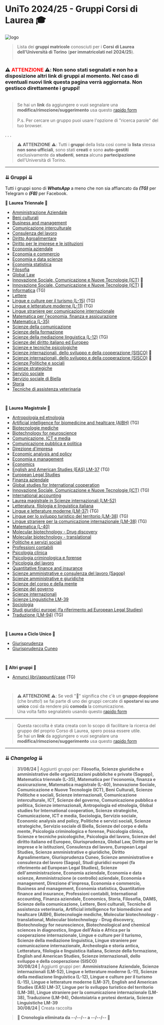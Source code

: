 # UniTo 2024/25 - Gruppi Corsi di Laurea 🎓

![logo](https://imgur.com/0j40uci.jpg)


> Lista dei **gruppi matricole** conosciuti per i **Corsi di Laurea dell'Università di Torino** (**per immatricolati nel 2024/25**).<br><br>

### ⚠️ **<span style="color:red">ATTENZIONE</span>** ⚠️:  **Non sono stati segnalati e non ho a disposizione altri link di gruppi al momento.** Nel caso di **eventuali nuovi link** questa pagina verrà **aggiornata**. **Non gestisco direttamente i gruppi!**<br><br>

> Se hai un **link** da aggiungere o vuoi segnalare una **modifica/rimozione/suggerimento** usa questo [rapido form](https://rebrand.ly/form-gruppi-unito)<br><br>
>P.s. Per cercare un gruppo puoi usare l'opzione di "ricerca parole" del tuo browser.

. . .

>⚠️ **ATTENZIONE** ⚠️: Tutti i **gruppi** della lista così come la **lista** stessa **non sono ufficiali**, sono stati **creati** e sono **auto-gestiti** esclusivamente da **studenti**, **senza** alcuna **partecipazione** dell'Università di Torino.

***

### ⇊ Gruppi ⇊

Tutti i gruppi sono di _**WhatsApp**_ a meno che non sia affiancato da _**(TG)**_ per Telegram o _**(FB)**_ per Facebook.

**🔷 Laurea Triennale 🔷**

- [Amministrazione Aziendale](https://chat.whatsapp.com/J2Nn1T4npdY1S6iwl9byuS)
- [Beni culturali](https://chat.whatsapp.com/Che8WWa1M2X0cf6WRSfoTY)
- [Business and management](https://chat.whatsapp.com/G48XAMD87Xd8olh2htZpxV)
- [Comunicazione interculturale](https://chat.whatsapp.com/LSjUNFuvaNcABHA7rWahTL)
- [Consulenza del lavoro](https://chat.whatsapp.com/KVi833KFnP8Kh9CTEP0BZD)
- [Diritto Agroalimentare](https://chat.whatsapp.com/Gf5hQ3d3sPEFBfg2vzIQOR)
- [Diritto per le imprese e le istituzioni](https://chat.whatsapp.com/Ck3iyrX5tZG7uncijmaKDY)
- [Economia aziendale](https://chat.whatsapp.com/CgnyDhGzvjcIB0ji4kduCq)
- [Economia e commercio](https://chat.whatsapp.com/J5SNLYeNyuN0V2DzI38rpx)
- [Economia e data scienze](https://chat.whatsapp.com/FOwgosSYXxc8roY2IIXj9w)
- [Economia statistica](https://chat.whatsapp.com/FbxsGngKBw6CJdYu46ok9i)
- [Filosofia](https://chat.whatsapp.com/GU3gmOtg9Yd8MPSvOpSQs8)
- [Global Law](https://chat.whatsapp.com/JVp3bY61KTTKzBc9YWa1nb)
- [Innovazione Sociale, Comunicazione e Nuove Tecnologie (ICT)](https://chat.whatsapp.com/Inup7Qm2ej33hJPF0hj3DY) 🔴
- [Innovazione Sociale, Comunicazione e Nuove Tecnologie (ICT)](https://t.me/+lBT_jqmLr9owYzZk) 🔴
- [Informatica](https://t.me/+Ox2fUmU2Un4xYTM0) (TG)
- [Lettere](https://chat.whatsapp.com/DIQwJYguEJfAZhEknTHooT)
- [Lingue e culture per il turismo (L-15)](https://t.me/+dj2LGe4ud6VjMTM0) (TG)
- [Lingue e letterature moderne (L-11)](https://t.me/+TFXPEX3bf0cxYTlk) (TG)
- [Lingue straniere per comunicazione internazionale](https://chat.whatsapp.com/JsDhpsBWktvEGzUmpa4pbM)
- [Matematica per l'economia, finanza e assicurazione](https://chat.whatsapp.com/LMBZX89OM5nJtu1ONwblxA)
- [Matematica (L-35)](https://chat.whatsapp.com/Hl2hmR9gE9h8nKTvvZ10Lr)
- [Scienze della comunicazione](https://chat.whatsapp.com/Ep1M0CU546kFvTErNhFfAM)
- [Scienze della formazione](https://chat.whatsapp.com/CBooK4zzUw6G7n8rozR7JX)
- [Scienze della mediazione linguistica (L-12)](https://t.me/+L3wZ2BFYSCViZmVk) (TG)
- [Scienze del diritto italiano ed Europeo](https://chat.whatsapp.com/HTdN6YSD2Ta0I9ABQYKtKP)
- [Scienze e tecniche psicologiche](https://chat.whatsapp.com/Jm5NXmsdKXAHTqjvaDw1y7)
- [Scienze internazionali, dello sviluppo e della cooperazione (SISCO)](https://chat.whatsapp.com/LIhMZHSCLCMFeZTUNiEyoZ) 🔴
- [Scienze internazionali, dello sviluppo e della cooperazione (SISCO)](https://chat.whatsapp.com/JWnutlQKAzNBNBcOCHHtte) 🔴
- [Scienze Politiche e sociali](https://chat.whatsapp.com/DqT3g9AOsa2GUpf7Tmxe89)
- [Scienze strategiche](https://chat.whatsapp.com/D3cQirYw8thBtN69XmcInF)
- [Servizio sociale](https://chat.whatsapp.com/DPYgKQOnzarFY2fhfOObqb)
- [Servizio sociale di Biella](https://chat.whatsapp.com/LasvWaOGUDj27X7c8QrS23)
- [Storia](https://chat.whatsapp.com/KzIA237g31MGoBbDT8bG0x)
- [Tecniche di assistenza veterinaria](https://t.me/+fS1FxT_UPm5jMzlk)

<br>

**🔶 Laurea Magistrale 🔶**

- [Antropologia ed etnologia](https://chat.whatsapp.com/FCQRdcD3qib68hgw7bsVLe)
- [Artificial intelligence for biomedicine and healtcare (AIBH)](https://t.me/+UqEzJYGCLkMxMGVk) (TG)
- [Biotecnologie mediche](https://chat.whatsapp.com/KrECSmn4I2sBhMDKI9a5rT)
- [Biotechnology for neuroscience](https://chat.whatsapp.com/KfFcXa0DPAFGBS7oq2petD)
- [Comunicazione, ICT e media](https://chat.whatsapp.com/EzTUSj9G8tq3KqHTsw3Pc8)
- [Comunicazione pubblica e politica](https://chat.whatsapp.com/BF889XZKsERCgM4EOZBtG7)
- [Direzione d'impresa](https://chat.whatsapp.com/LVBnYxFjNyt29AFHHCPjZa)
- [Economic analysis and policy](https://chat.whatsapp.com/BpulnjlKg6E4eygDg47AXe)
- [Economia e management](https://chat.whatsapp.com/BvxVYbFl3o35frxIPhiGlJ)
- [Economics](https://chat.whatsapp.com/CfaTCceWSJoKLsYSs7SJsi)
- [English and American Studies (EAS) LM-37](https://t.me/+Taf8W3V3m8E3Njk0) (TG)
- [European Legal Studies](https://chat.whatsapp.com/L65Ffen7FtJKwv85rQid0p)
- [Finanza aziendale](https://chat.whatsapp.com/LU2hcUkUu0P7H1q0MUbOP8)
- [Global studies for International cooperation](https://chat.whatsapp.com/K5DQ0rq2tSb7HnVLSNOlzD)
- [Innovazione Sociale, Comunicazione e Nuove Tecnologie (ICT)](https://t.me/+lBT_jqmLr9owYzZk) (TG)
- [International accounting](https://chat.whatsapp.com/D0nXbDYCSge2nT1QiAF9Ui)
- [Laurea magistrale in Scienze internazionali (LM-52)](https://chat.whatsapp.com/LR1qXZciFd3Cza0h3mkBcS)
- [Letteratura, filologia e linguistica italiana](https://rebrand.ly/form-gruppi-unito)
- [Lingue e letterature moderne (LM-37)](https://t.me/+jG9IxuXyzDFkODNk) (TG)
- [Lingue per lo sviluppo turistico del territorio (LM-38)](https://t.me/+a7hp_6ZXYDdkZTU0) (TG)
- [Lingue straniere per la comunicazione internazionale (LM-38)](https://t.me/+r6b7l-jnKidlZjM8) (TG)
- [Matematica (L-40)](https://chat.whatsapp.com/FX5bQSXrS4mLTaX9Pc7BDJ)
- [Molecular biotechnology - Drug discovery](https://chat.whatsapp.com/CmgucCrS62WELqtcWEAJTU)
- [Molecular biotechnology - translational](https://chat.whatsapp.com/Fhq1F3k0ZOEB1jOZuKaWKt)
- [Politiche e servizi sociali](https://chat.whatsapp.com/GLs6FyAosGzAiDbIRRorcT)
- [Professioni contabili](https://chat.whatsapp.com/JHHlJRyVZT2LNJK5U1QtRU)
- [Psicologia clinica](https://chat.whatsapp.com/D2TIfksrtmqHPDcgvFt3l3)
- [Psicologia criminologica e forense](https://chat.whatsapp.com/Kc4fRPo3lc8209GP17WRgd)
- [Psicologia del lavoro](https://chat.whatsapp.com/DvQg5wiJCs1JjHwG5zYbFX)
- [Quantitative finance and insurance](https://chat.whatsapp.com/K5se20uYZ5P6TOIyFBFp7f)
- [Scienze amministrative e consulenza del lavoro (Sagop)](https://chat.whatsapp.com/K2Uo1Yvo7ibAeYB0bq3SXW)
- [Scienze amministrative e giuridiche](https://chat.whatsapp.com/JlsjjApmof54RkmCjfgCSk)
- [Scienze del corpo e della mente](https://chat.whatsapp.com/BywWW7sbfB5InsNtz48MwN)
- [Scienze del governo](https://chat.whatsapp.com/HWqoMUU8BJFIv6ME7IjXby)
- [Scienze internazionali](https://chat.whatsapp.com/GbCW22JdVVfDGFqYAI6lWG)
- [Scienze Linguistiche LM-39](https://chat.whatsapp.com/Eh55SH07SGk0NmoMSLIWjf)
- [Sociologia](https://chat.whatsapp.com/GEI4lnRmgfTK1wyWs8blmU)
- [Studi giuridici europei (fa riferimento ad European Legal Studies)](https://chat.whatsapp.com/Bsk9BYWon4sFG7dx3fzfYg)
- [Traduzione (LM-94)](https://t.me/+cuO-ZYFpXok3ODhk) (TG)

<br>

**🔷 Laurea a Ciclo Unico 🔷**

- [Giurisprudenza](https://chat.whatsapp.com/K8nfo5uLnMy85qlRQPtZ8W)
- [Giurisprudenza Cuneo](https://chat.whatsapp.com/FS1Lpsy04DF0HLLoivu7IU)



<br>

**🔶 Altri gruppi 🔶**

- [Annunci libri/appunti/case](https://t.me/annunci_unito) (TG)

<br>

>**⚠️ ATTENZIONE ⚠️**: Se vedi "🔴" significa che c'è un **gruppo doppione** (che brutto!) se fai parte di uno dei gruppi cercate di **spostarvi su uno unico** così da rendere più **comoda** la comunicazione.<br>
>Una volta fatto segnalatelo usando questo [rapido form](https://rebrand.ly/form-gruppi-unito)

***

>Questa raccolta è stata creata con lo scopo di facilitare la ricerca del gruppo del proprio Corso di Laurea, spero possa essere utile.<br>
>Se hai un **link** da aggiungere o vuoi segnalare una **modifica/rimozione/suggerimento** usa questo [rapido form](https://rebrand.ly/form-gruppi-unito)

***

### ⇊ *Changelog* ⇊

>**31/08/24 |** Aggiunti gruppi per: **Filosofia, Scienze giuridiche e amministrative delle organizzazioni pubbliche e private (Sagopp), Matematica triennale (L-35), Matematica per l'economia, finanza e assicurazione, Matematica magistrale (L-40), Innovazione Sociale, Comunicazione e Nuove Tecnologie (ICT), Beni Culturali, Scienze Politiche e sociali, Scienze internazionali, Comunicazione interculturale, ICT, Scienze del governo, Comunicazione pubblica e politica, Scienze internazionali, Antropologia ed etnologia, Global studies for International cooperation, Scienze strategiche, Comunicazione, ICT e media, Sociologia, Servizio sociale, Economic analysis and policy, Politiche e servizi sociali, Scienze strategiche, Servizio sociale di Biella, Scienze del corpo e della mente, Psicologia criminologica e forense, Psicologia clinica, Scienze e tecniche psicologiche, Psicologia del lavoro, Scienze del diritto italiano ed Europeo, Giurisprudenza, Global Law, Diritto per le imprese e le istituzioni, Consulenza del lavoro, European Legal Studies, Scienze amministrative e giuridiche, Diritto Agroalimentare, Giurisprudenza Cuneo, Scienze amministrative e consulenza del lavoro (Sagop), Studi giuridici europei (fa riferimento ad European Legal Studies), Scienze dell'amministrazione, Economia aziendale, Economia e data scienze, Amministrazione (e controllo) aziendale, Economia e management, Direzione d'impresa, Economia e commercio, Business and management, Economia statistica, Quantitative finance and insurance, Professioni contabili, International accounting, Finanza aziendale, Economics, Storia, Filosofia, DAMS, Scienze della comunicazione, Lettere, Beni culturali, Tecniche di assistenza veterinaria, Artificial intelligence for biomedicine and healtcare (AIBH), Biotecnologie mediche, Molecular biotechnology - translational, Molecular biotechnology - Drug discovery, Biotechnology for neuroscience, Biotechnological and chemical sciences in diagnostics, lingue dell'Asia e Africa per la cooperazione internazionale, Lingue e culture per il turismo, Scienze della mediazione linguistica, Lingue straniere per comunicazione internazionale, Archeologia e storia antica, Letteratura, filologia e linguistica italiana, Scienze della formazione, English and American Studies, Scienze internazionali, dello sviluppo e della cooperazione (SISCO)**<br>
>**30/08/24 |** Aggiunti gruppi per: **Amministrazione Aziendale, Scienze internazionali (LM-52), Lingue e letterature moderne (L-11), Scienze della mediazione linguistica (L-12), Lingue e culture per il turismo (L-15), Lingue e letterature moderne (LM-37), English and American Studies (EAS) LM-37, Lingue per lo sviluppo turistico del territorio (LM-38), Lingue straniere per la comunicazione internazionale (LM-38), Traduzione (LM-94), Odontoiatria e protesi dentaria, Scienze Linguistiche LM-39**<br>
>**30/08/24 |** Creata raccolta<br>

>**🔺 Cronologia eliminata da --/--/-- a  --/--/-- 🔺**<br>


<!-- 
CRONOLOGIA VECCHIA



-->